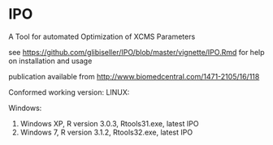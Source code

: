 # IPO
A Tool for automated Optimization of XCMS Parameters

see https://github.com/glibiseller/IPO/blob/master/vignette/IPO.Rmd for help on installation and usage

publication available from http://www.biomedcentral.com/1471-2105/16/118

Conformed working version:
LINUX:

Windows:
1) Windows XP, R version 3.0.3,  Rtools31.exe, latest IPO  
2) Windows 7, R version 3.1.2, Rtools32.exe, latest IPO 
